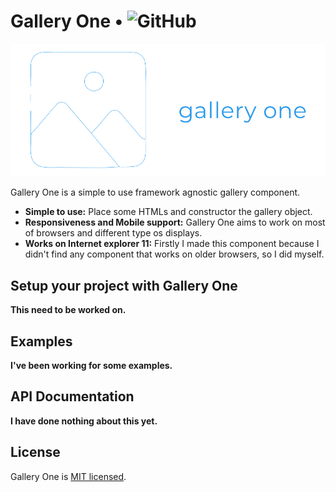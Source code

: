 # Gallery One • ![GitHub](https://img.shields.io/github/license/yrds/gallery-one)

<p align="center">
  <img src="https://github.com/Yrds/gallery-one/blob/master/assets/logo_complete_transparent.png">
</p>

Gallery One is a simple to use framework agnostic gallery component.

* **Simple to use:** Place some HTMLs and constructor the gallery object.
* **Responsiveness and Mobile support:** Gallery One aims to work on most of browsers and different type os displays.
* **Works on Internet explorer 11:** Firstly I made this component because I didn't find any component that works on older browsers, so I did myself.

## Setup your project with Gallery One

**This need to be worked on.**

## Examples

**I've been working for some examples.**

## API Documentation

**I have done nothing about this yet.**

## License

Gallery One is [MIT licensed](./LICENSE).



